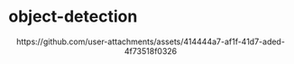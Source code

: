 # object-detection
<p align="center"> https://github.com/user-attachments/assets/414444a7-af1f-41d7-aded-4f73518f0326</p> 
